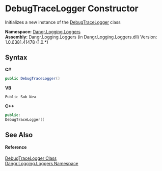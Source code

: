 # DebugTraceLogger Constructor 
 

Initializes a new instance of the <a href="T_Dangr_Logging_Loggers_DebugTraceLogger">DebugTraceLogger</a> class

**Namespace:**&nbsp;<a href="N_Dangr_Logging_Loggers">Dangr.Logging.Loggers</a><br />**Assembly:**&nbsp;Dangr.Logging.Loggers (in Dangr.Logging.Loggers.dll) Version: 1.0.6381.41478 (1.0.*)

## Syntax

**C#**<br />
``` C#
public DebugTraceLogger()
```

**VB**<br />
``` VB
Public Sub New
```

**C++**<br />
``` C++
public:
DebugTraceLogger()
```


## See Also


#### Reference
<a href="T_Dangr_Logging_Loggers_DebugTraceLogger">DebugTraceLogger Class</a><br /><a href="N_Dangr_Logging_Loggers">Dangr.Logging.Loggers Namespace</a><br />